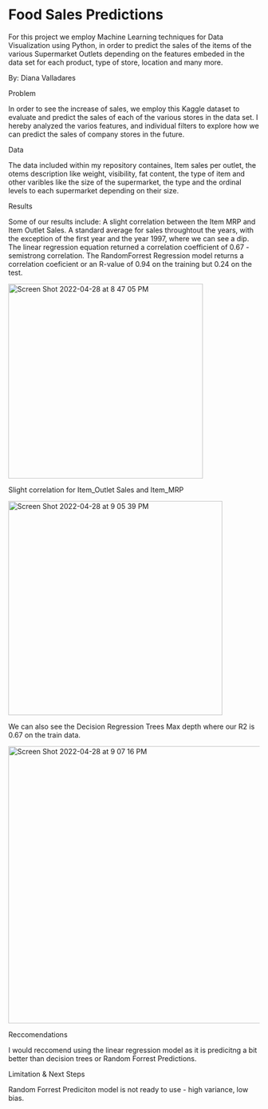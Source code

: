 # Food Sales Predictions
For this project we employ Machine Learning techniques for Data Visualization using Python, in order to predict the sales of the items of the various Supermarket Outlets depending on the features embeded in the data set for each product, type of store, location and many more. 

By: Diana Valladares


Problem

In order to see the increase of sales, we employ this Kaggle dataset to evaluate and predict the sales of each of the various stores in the data set. I hereby analyzed the varios features, and individual filters to explore how we can predict the sales of company stores in the future. 

Data

The data included within my repository containes, Item sales per outlet, the otems description like weight, visibility, fat content, the type of item and other varibles like the size of the supermarket, the type and the ordinal levels to each supermarket depending on their size. 

Results

Some of our results include: 
A slight correlation between the Item MRP and Item Outlet Sales.
A standard average for sales throughtout the years, with the exception of the first year and the year 1997, where we can see a dip. 
The linear regression equation returned a correlation coefficient of 0.67 - semistrong correlation. 
The RandomForrest Regression model returns a correlation coeficient or an R-value of 0.94 on the training but 0.24 on the test.  

<img width="390" alt="Screen Shot 2022-04-28 at 8 47 05 PM" src="https://user-images.githubusercontent.com/96541076/165874708-0645cb3e-a23a-44df-b5d2-d9253503ddde.png">

Slight correlation for Item_Outlet Sales and Item_MRP

<img width="429" alt="Screen Shot 2022-04-28 at 9 05 39 PM" src="https://user-images.githubusercontent.com/96541076/165874884-90ade1d6-85d6-4e48-a2f8-d81f1c8a83a9.png">

We can also see the Decision Regression Trees Max depth where our R2 is 0.67 on the train data. 

<img width="555" alt="Screen Shot 2022-04-28 at 9 07 16 PM" src="https://user-images.githubusercontent.com/96541076/165875005-7dc06ac4-b00c-48f9-bfe6-ac3aee1c0813.png">

Reccomendations

I would reccomend using the linear regression model as it is predicitng a bit better than decision trees or Random Forrest Predictions. 

Limitation & Next Steps

Random Forrest Prediciton model is not ready to use - high variance, low bias. 

